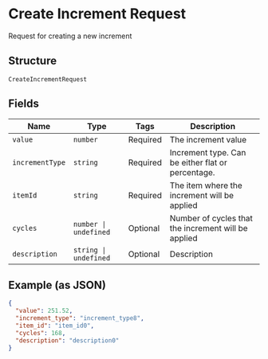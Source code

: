 
# Create Increment Request

Request for creating a new increment

## Structure

`CreateIncrementRequest`

## Fields

| Name | Type | Tags | Description |
|  --- | --- | --- | --- |
| `value` | `number` | Required | The increment value |
| `incrementType` | `string` | Required | Increment type. Can be either flat or percentage. |
| `itemId` | `string` | Required | The item where the increment will be applied |
| `cycles` | `number \| undefined` | Optional | Number of cycles that the increment will be applied |
| `description` | `string \| undefined` | Optional | Description |

## Example (as JSON)

```json
{
  "value": 251.52,
  "increment_type": "increment_type8",
  "item_id": "item_id0",
  "cycles": 168,
  "description": "description0"
}
```

